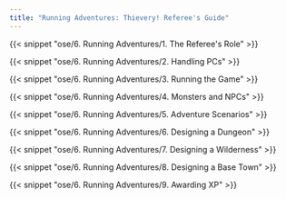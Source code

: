 ```yaml
---
title: "Running Adventures: Thievery! Referee's Guide"
---
```


{{< snippet "ose/6. Running Adventures/1. The Referee's Role" >}}

{{< snippet "ose/6. Running Adventures/2. Handling PCs" >}}

{{< snippet "ose/6. Running Adventures/3. Running the Game" >}}

{{< snippet "ose/6. Running Adventures/4. Monsters and NPCs" >}}

{{< snippet "ose/6. Running Adventures/5. Adventure Scenarios" >}}

{{< snippet "ose/6. Running Adventures/6. Designing a Dungeon" >}}

{{< snippet "ose/6. Running Adventures/7. Designing a Wilderness" >}}

{{< snippet "ose/6. Running Adventures/8. Designing a Base Town" >}}

{{< snippet "ose/6. Running Adventures/9. Awarding XP" >}}
